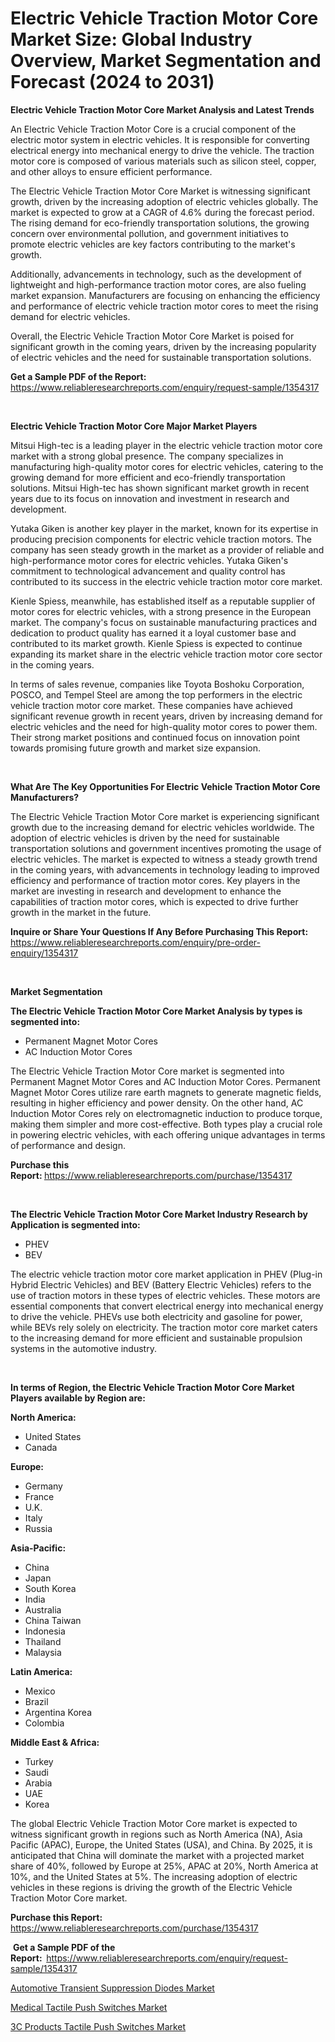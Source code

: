 <p><h1>Electric Vehicle Traction Motor Core Market Size: Global Industry Overview, Market Segmentation and Forecast (2024 to 2031)</h1></p><p><strong>Electric Vehicle Traction Motor Core Market Analysis and Latest Trends</strong></p>
<p><p>An Electric Vehicle Traction Motor Core is a crucial component of the electric motor system in electric vehicles. It is responsible for converting electrical energy into mechanical energy to drive the vehicle. The traction motor core is composed of various materials such as silicon steel, copper, and other alloys to ensure efficient performance.</p><p>The Electric Vehicle Traction Motor Core Market is witnessing significant growth, driven by the increasing adoption of electric vehicles globally. The market is expected to grow at a CAGR of 4.6% during the forecast period. The rising demand for eco-friendly transportation solutions, the growing concern over environmental pollution, and government initiatives to promote electric vehicles are key factors contributing to the market's growth.</p><p>Additionally, advancements in technology, such as the development of lightweight and high-performance traction motor cores, are also fueling market expansion. Manufacturers are focusing on enhancing the efficiency and performance of electric vehicle traction motor cores to meet the rising demand for electric vehicles.</p><p>Overall, the Electric Vehicle Traction Motor Core Market is poised for significant growth in the coming years, driven by the increasing popularity of electric vehicles and the need for sustainable transportation solutions.</p></p>
<p><strong>Get a Sample PDF of the Report:&nbsp;</strong> <a href="https://www.reliableresearchreports.com/enquiry/request-sample/1354317">https://www.reliableresearchreports.com/enquiry/request-sample/1354317</a></p>
<p>&nbsp;</p>
<p><strong>Electric Vehicle Traction Motor Core Major Market Players</strong></p>
<p><p>Mitsui High-tec is a leading player in the electric vehicle traction motor core market with a strong global presence. The company specializes in manufacturing high-quality motor cores for electric vehicles, catering to the growing demand for more efficient and eco-friendly transportation solutions. Mitsui High-tec has shown significant market growth in recent years due to its focus on innovation and investment in research and development.</p><p>Yutaka Giken is another key player in the market, known for its expertise in producing precision components for electric vehicle traction motors. The company has seen steady growth in the market as a provider of reliable and high-performance motor cores for electric vehicles. Yutaka Giken's commitment to technological advancement and quality control has contributed to its success in the electric vehicle traction motor core market.</p><p>Kienle Spiess, meanwhile, has established itself as a reputable supplier of motor cores for electric vehicles, with a strong presence in the European market. The company's focus on sustainable manufacturing practices and dedication to product quality has earned it a loyal customer base and contributed to its market growth. Kienle Spiess is expected to continue expanding its market share in the electric vehicle traction motor core sector in the coming years.</p><p>In terms of sales revenue, companies like Toyota Boshoku Corporation, POSCO, and Tempel Steel are among the top performers in the electric vehicle traction motor core market. These companies have achieved significant revenue growth in recent years, driven by increasing demand for electric vehicles and the need for high-quality motor cores to power them. Their strong market positions and continued focus on innovation point towards promising future growth and market size expansion.</p></p>
<p>&nbsp;</p>
<p><strong>What Are The Key Opportunities For Electric Vehicle Traction Motor Core Manufacturers?</strong></p>
<p><p>The Electric Vehicle Traction Motor Core market is experiencing significant growth due to the increasing demand for electric vehicles worldwide. The adoption of electric vehicles is driven by the need for sustainable transportation solutions and government incentives promoting the usage of electric vehicles. The market is expected to witness a steady growth trend in the coming years, with advancements in technology leading to improved efficiency and performance of traction motor cores. Key players in the market are investing in research and development to enhance the capabilities of traction motor cores, which is expected to drive further growth in the market in the future.</p></p>
<p><strong>Inquire or Share Your Questions If Any Before Purchasing This Report:</strong> <a href="https://www.reliableresearchreports.com/enquiry/pre-order-enquiry/1354317">https://www.reliableresearchreports.com/enquiry/pre-order-enquiry/1354317</a></p>
<p>&nbsp;</p>
<p><strong>Market Segmentation</strong></p>
<p><strong>The Electric Vehicle Traction Motor Core Market Analysis by types is segmented into:</strong></p>
<p><ul><li>Permanent Magnet Motor Cores</li><li>AC Induction Motor Cores</li></ul></p>
<p><p>The Electric Vehicle Traction Motor Core market is segmented into Permanent Magnet Motor Cores and AC Induction Motor Cores. Permanent Magnet Motor Cores utilize rare earth magnets to generate magnetic fields, resulting in higher efficiency and power density. On the other hand, AC Induction Motor Cores rely on electromagnetic induction to produce torque, making them simpler and more cost-effective. Both types play a crucial role in powering electric vehicles, with each offering unique advantages in terms of performance and design.</p></p>
<p><strong>Purchase this Report:&nbsp;</strong><a href="https://www.reliableresearchreports.com/purchase/1354317">https://www.reliableresearchreports.com/purchase/1354317</a></p>
<p>&nbsp;</p>
<p><strong>The Electric Vehicle Traction Motor Core Market Industry Research by Application is segmented into:</strong></p>
<p><ul><li>PHEV</li><li>BEV</li></ul></p>
<p><p>The electric vehicle traction motor core market application in PHEV (Plug-in Hybrid Electric Vehicles) and BEV (Battery Electric Vehicles) refers to the use of traction motors in these types of electric vehicles. These motors are essential components that convert electrical energy into mechanical energy to drive the vehicle. PHEVs use both electricity and gasoline for power, while BEVs rely solely on electricity. The traction motor core market caters to the increasing demand for more efficient and sustainable propulsion systems in the automotive industry.</p></p>
<p>&nbsp;</p>
<p><strong>In terms of Region, the Electric Vehicle Traction Motor Core Market Players available by Region are:</strong></p>
<p>
    <p> <strong> North America: </strong>
        <ul>
            <li>United States</li>
            <li>Canada</li>
        </ul>
        </p> 
    <p> <strong> Europe: </strong>
        <ul>
            <li>Germany</li>
            <li>France</li>
            <li>U.K.</li>
            <li>Italy</li>
            <li>Russia</li>
        </ul>
        </p> 
    <p> <strong> Asia-Pacific: </strong>
        <ul>
            <li>China</li>
            <li>Japan</li>
            <li>South Korea</li>
            <li>India</li>
            <li>Australia</li>
            <li>China Taiwan</li>
            <li>Indonesia</li>
            <li>Thailand</li>
            <li>Malaysia</li>
        </ul>
        </p> 
    <p> <strong> Latin America: </strong>
        <ul>
            <li>Mexico</li>
            <li>Brazil</li>
            <li>Argentina Korea</li>
            <li>Colombia</li>
        </ul>
        </p> 
    <p> <strong> Middle East & Africa: </strong>
        <ul>
            <li>Turkey</li>
            <li>Saudi</li>
            <li>Arabia</li>
            <li>UAE</li>
            <li>Korea</li>
        </ul>
    </p>
    </p>
<p><p>The global Electric Vehicle Traction Motor Core market is expected to witness significant growth in regions such as North America (NA), Asia Pacific (APAC), Europe, the United States (USA), and China. By 2025, it is anticipated that China will dominate the market with a projected market share of 40%, followed by Europe at 25%, APAC at 20%, North America at 10%, and the United States at 5%. The increasing adoption of electric vehicles in these regions is driving the growth of the Electric Vehicle Traction Motor Core market.</p></p>
<p><strong>Purchase this Report: </strong><a href="https://www.reliableresearchreports.com/purchase/1354317">https://www.reliableresearchreports.com/purchase/1354317</a></p>
<p>&nbsp;<strong>Get a Sample PDF of the Report:&nbsp;&nbsp;</strong><a href="https://www.reliableresearchreports.com/enquiry/request-sample/1354317">https://www.reliableresearchreports.com/enquiry/request-sample/1354317</a></p>
<p><strong></strong></p>
<p><p><a href="https://view.publitas.com/reportprime-1/automotive-transient-suppression-diodes-market-dynamics-2023-2030-also-about-its-market-trends-projections-and-opportunities/">Automotive Transient Suppression Diodes Market</a></p><p><a href="https://view.publitas.com/reportprime-1/medical-tactile-push-switches-market-size-and-examines-its-market-scope-with-a-primary-focus-on-growth-opportunities-and-forecasted-trends-spanning-from-2023-to-2030/">Medical Tactile Push Switches Market</a></p><p><a href="https://view.publitas.com/reportprime-1/3c-products-tactile-push-switches-market-a-comprehensive-report-of-its-market-share-growth-trends-2023-2030/">3C Products Tactile Push Switches Market</a></p></p>